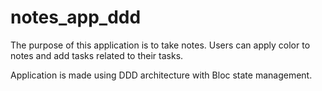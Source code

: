 # notes_app_ddd

The purpose of this application is to take notes.
Users can apply color to notes and add tasks related to their tasks.

Application is made using DDD architecture with Bloc state management.
